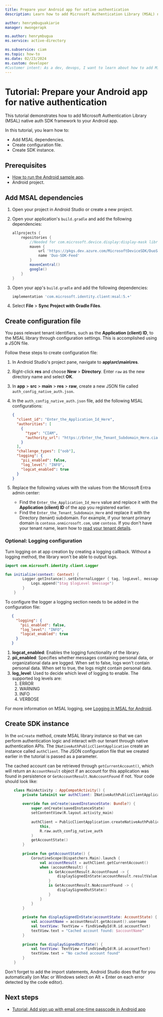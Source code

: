 ```yaml
---
title: Prepare your Android app for native authentication 
description: Learn how to add Microsoft Authentication Library (MSAL) native auth SDK framework to your Android app.

author: henrymbuguakiarie
manager: mwongerapk

ms.author: henrymbugua
ms.service: active-directory

ms.subservice: ciam
ms.topic: how-to
ms.date: 02/23/2024
ms.custom: developer
#Customer intent: As a dev, devops, I want to learn about how to add Microsoft Authentication Library (MSAL) native auth SDK framework to your Android app.
---
```


# Tutorial: Prepare your Android app for native authentication  

This tutorial demonstrates how to add Microsoft Authentication Library (MSAL) native auth SDK framework to your Android app.   
 
In this tutorial, you learn how to: 
 
- Add MSAL dependencies. 
- Create configuration file.  
- Create SDK instance.  
 
## Prerequisites  
 
- [How to run the Android sample app](how-to-run-sample-android-app.md). 
- Android project. 
 
## Add MSAL dependencies  
 
1. Open your project in Android Studio or create a new project. 
   
 
1. Open your application's `build.gradle` and add the following dependencies:   

    ```gradle 
    allprojects {
        repositories {
            //Needed for com.microsoft.device.display:display-mask library
            maven {
                url 'https://pkgs.dev.azure.com/MicrosoftDeviceSDK/DuoSDK-Public/_packaging/Duo-SDK-Feed/maven/v1'
                name 'Duo-SDK-Feed'
            }
            mavenCentral()
            google()
        }
    }
    ```

1. Open your app's `build.gradle` and add the following dependencies:  
 
   ```gradle 
   implementation 'com.microsoft.identity.client:msal:5.+'
   ``` 
 
1. Select **File** > **Sync Project with Gradle Files**.  
 
## Create configuration file  
 
You pass relevant tenant identifiers, such as the **Application (client) ID**, to the MSAL library through configuration settings. This is accomplished using a JSON file.  
 
Follow these steps to create configuration file:  
 
1. In Android Studio's project pane, navigate to **app\src\main\res**.  
1. Right-click **res** and choose **New** > **Directory**. Enter `raw` as the new directory name and select **OK**.  
1. In **app** > **src** > **main** > **res** > **raw**, create a new JSON file called `auth_config_native_auth.json`.  
1. In the `auth_config_native_auth.json` file, add the following MSAL configurations: 
 
   ```json 
   { 
     "client_id": "Enter_the_Application_Id_Here", 
     "authorities": [ 
       { 
         "type": "CIAM", 
         "authority_url": "https://Enter_the_Tenant_Subdomain_Here.ciamlogin.com/Enter_the_Tenant_Subdomain_Here.onmicrosoft.com/" 
       } 
     ], 
     "challenge_types": ["oob"], 
     "logging": { 
       "pii_enabled": false, 
       "log_level": "INFO", 
       "logcat_enabled": true 
     } 
   } 
   ``` 
 
1. Replace the following values with the values from the Microsoft Entra admin center:  
 
   - Find the `Enter_the_Application_Id_Here` value and replace it with the **Application (client) ID** of the app you registered earlier.   
   - Find the `Enter_the_Tenant_Subdomain_Here` and replace it with the Directory (tenant) subdomain. For example, if your tenant primary domain is `contoso.onmicrosoft.com`, use `contoso`. If you don't have your tenant name, learn how to [read your tenant details](how-to-create-customer-tenant-portal.md#get-the-customer-tenant-details).  

### Optional: Logging configuration 
Turn logging on at app creation by creating a logging callback. Without a logging method, the library won't be able to output logs. 

```kotlin 
import com.microsoft.identity.client.Logger

fun initialize(context: Context) {
        Logger.getInstance().setExternalLogger { tag, logLevel, message, containsPII ->
            Logs.append("$tag $logLevel $message")
        }
    }
```
To configure the logger a logging section needs to be added in the configuration file: 

```json 
   { 
     "logging": { 
       "pii_enabled": false, 
       "log_level": "INFO", 
       "logcat_enabled": true 
     } 
   } 
   ``` 

1. **logcat_enabled**: Enables the logging functionality of the library. 
2. **pii_enabled**: Specifies whether messages containing personal data, or organizational data are logged. When set to false, logs won't contain personal data. When set to true, the logs might contain personal data. 
3. **log_level**: Used to decide which level of logging to enable. The supported log levels are: 
   1. ERROR 
   2. WARNING
   3. INFO
   4. VERBOSE
   
For more information on MSAL logging, see [Logging in MSAL for Android](/entra/identity-platform/msal-logging-android).  
 
## Create SDK instance 
 
In the `onCreate` method, create MSAL library instance so that we can perform authentication logic and interact with our tenant through native authentication APIs. The `INativeAuthPublicClientApplication` create an instance called `authClient`. The JSON configuration file that we created earlier in the tutorial is passed as a parameter.  
 
The cached account can be retrieved through `getCurrentAccount()`, which will return an `AccountResult` object if an account for this application was found in persistence or `GetAccountResult.NoAccountFound` if not. Your code should look like:  
 
```kotlin 
    class MainActivity : AppCompatActivity() { 
        private lateinit var authClient: INativeAuthPublicClientApplication 
 
        override fun onCreate(savedInstanceState: Bundle?) { 
            super.onCreate(savedInstanceState) 
            setContentView(R.layout.activity_main) 
 
            authClient = PublicClientApplication.createNativeAuthPublicClientApplication( 
                this, 
                R.raw.auth_config_native_auth 
            ) 
            getAccountState() 
        } 
 
        private fun getAccountState() {
            CoroutineScope(Dispatchers.Main).launch {
                val accountResult = authClient.getCurrentAccount()
                when (accountResult) {
                    is GetAccountResult.AccountFound -> {
                        displaySignedInState(accountResult.resultValue)
                    }
                    is GetAccountResult.NoAccountFound -> {
                        displaySignedOutState()
                    }
                }
            }
        } 
 
        private fun displaySignedInState(accountState: AccountState) { 
            val accountName = accountResult.getAccount().username 
            val textView: TextView = findViewById(R.id.accountText) 
            textView.text = "Cached account found: $accountName" 
        } 
 
        private fun displaySignedOutState() { 
            val textView: TextView = findViewById(R.id.accountText) 
            textView.text = "No cached account found" 
        } 
    } 
``` 
 
Don't forget to add the import statements, Android Studio does that for you automatically (on Mac or Windows select on Alt + Enter on each error detected by the code editor).  
 
## Next steps  
 
- [Tutorial: Add sign up with email one-time passcode in Android app](tutorial-native-authentication-android-sign-up.md) 
